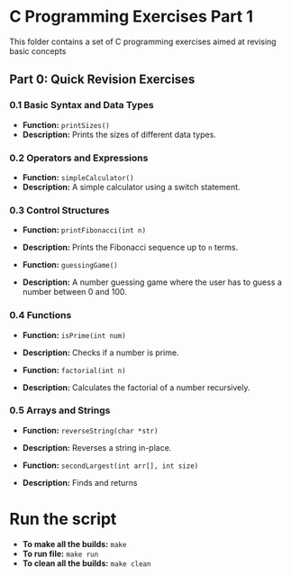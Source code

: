 # C Programming Exercises Part 1

This folder contains a set of C programming exercises aimed at revising basic concepts 

## Part 0: Quick Revision Exercises

### 0.1 Basic Syntax and Data Types

- **Function:** `printSizes()`
- **Description:** Prints the sizes of different data types.

### 0.2 Operators and Expressions

- **Function:** `simpleCalculator()`
- **Description:** A simple calculator using a switch statement.

### 0.3 Control Structures

- **Function:** `printFibonacci(int n)`
- **Description:** Prints the Fibonacci sequence up to `n` terms.

- **Function:** `guessingGame()`
- **Description:** A number guessing game where the user has to guess a number between 0 and 100.

### 0.4 Functions

- **Function:** `isPrime(int num)`
- **Description:** Checks if a number is prime.

- **Function:** `factorial(int n)`
- **Description:** Calculates the factorial of a number recursively.

### 0.5 Arrays and Strings

- **Function:** `reverseString(char *str)`
- **Description:** Reverses a string in-place.

- **Function:** `secondLargest(int arr[], int size)`
- **Description:** Finds and returns

# Run the script
- **To make all the builds:** `make`
- **To run file:** `make run`
- **To clean all the builds:** `make clean`
